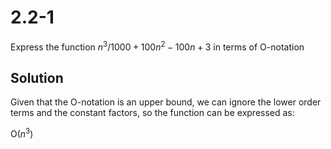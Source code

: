 # 2.2-1

Express the function $n^3/1000 + 100n^2 - 100n + 3$ in terms of O-notation

## Solution

Given that the O-notation is an upper bound, we can ignore the lower order terms and the constant factors, so the function can be expressed as:

O($n^3$)
